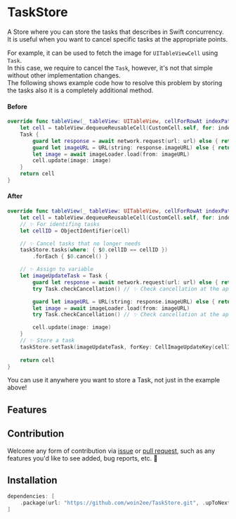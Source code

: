 # TaskStore
A Store where you can store the tasks that describes in Swift concurrency. It is useful when you want to cancel specific tasks at the appropriate points.

For example, it can be used to fetch the image for `UITableViewCell` using `Task`.  
In this case, we require to cancel the `Task`, however, it's not that simple without other implementation changes.  
The following shows example code how to resolve this problem by storing the tasks also it is a completely additional method.

#### Before
```swift
override func tableView(_ tableView: UITableView, cellForRowAt indexPath: IndexPath) -> UITableViewCell {
    let cell = tableView.dequeueReusableCell(CustomCell.self, for: indexPath)
    Task {
        guard let response = await network.request(url: url) else { return }
        guard let imageURL = URL(string: response.imageURL) else { return }
        let image = await imageLoader.load(from: imageURL)
        cell.update(image: image)
    }
    return cell
}
```

#### After
```swift
override func tableView(_ tableView: UITableView, cellForRowAt indexPath: IndexPath) -> UITableViewCell {
    let cell = tableView.dequeueReusableCell(CustomCell.self, for: indexPath)
    // ✨ For identifing tasks
    let cellID = ObjectIdentifier(cell)

    // ✨ Cancel tasks that no longer needs
    taskStore.tasks(where: { $0.cellID == cellID })
        .forEach { $0.cancel() }

    // ✨ Assign to variable
    let imageUpdateTask = Task {
        guard let response = await network.request(url: url) else { return }
        try Task.checkCancellation() // ✨ Check cancellation at the appropriate time.

        guard let imageURL = URL(string: response.imageURL) else { return }
        let image = await imageLoader.load(from: imageURL)
        try Task.checkCancellation() // ✨ Check cancellation at the appropriate time.

        cell.update(image: image)
    }
    // ✨ Store a task 
    taskStore.setTask(imageUpdateTask, forKey: CellImageUpdateKey(cellID: cellID, indexPath: indexPath))
    
    return cell
}
```

You can use it anywhere you want to store a Task, not just in the example above!

## Features

## Contribution
Welcome any form of contribution via [issue](https://github.com/woin2ee/TaskStore/issues) or [pull request](https://github.com/woin2ee/TaskStore/pulls), such as any features you'd like to see added, bug reports, etc. 🙌

## Installation
```swift
dependencies: [
    .package(url: "https://github.com/woin2ee/TaskStore.git", .upToNextMajor(from: "0.1.0"))
]
```

